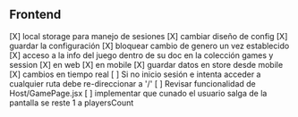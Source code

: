 ## Frontend

[X] local storage para manejo de sesiones
[X] cambiar diseño de config
	[X] guardar la configuración
	[X] bloquear cambio de genero un vez establecido
[X] acceso a la info del juego dentro de su doc en la colección games y session
	[X] en web
	[X] en mobile
[X] guardar datos en store desde mobile
[X] cambios en tiempo real
[ ] Si no inicio sesión e intenta acceder a cualquier ruta debe re-direccionar a '/'
[ ] Revisar funcionalidad de Host/GamePage.jsx
[ ] implementar que cunado el usuario salga de la pantalla se reste 1 a playersCount